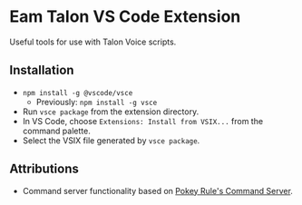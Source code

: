 # Eam Talon VS Code Extension

Useful tools for use with Talon Voice scripts.

## Installation

- `npm install -g @vscode/vsce`
  - Previously: `npm install -g vsce`
- Run `vsce package` from the extension directory.
- In VS Code, choose `Extensions: Install from VSIX...` from the command palette.
- Select the VSIX file generated by `vsce package`.

## Attributions

- Command server functionality based on [Pokey Rule's Command Server](https://github.com/pokey/command-server).
